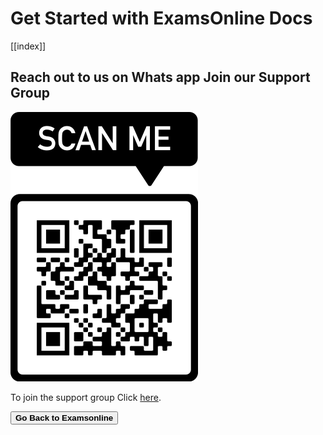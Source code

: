 
# Get Started with ExamsOnline Docs
[[index]]

## Reach out to us on Whats app Join our Support Group

![Join whatsapp](/images/support.png "Join whatsapp Group")

To join the  support group Click  [here](https://chat.whatsapp.com/Lk3z4q1ySJT6VpJi9tZR6v).

<a href="https://examsonline.asia"> <button class="btn-secondary"> **Go Back to Examsonline**</button></a>